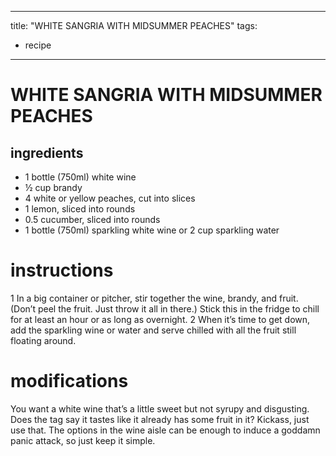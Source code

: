 	
---
title: "WHITE SANGRIA WITH MIDSUMMER PEACHES"
tags:
  - recipe
---

# WHITE SANGRIA WITH MIDSUMMER PEACHES

## ingredients
* 1 bottle (750ml) white wine
* ½ cup brandy
* 4 white or yellow peaches, cut into slices
* 1 lemon, sliced into rounds
* 0.5 cucumber, sliced into rounds
* 1 bottle (750ml) sparkling white wine or 2 cup sparkling water

# instructions
1 In a big container or pitcher, stir together the wine, brandy, and fruit. (Don’t peel the fruit. Just throw it all in there.) Stick this in the fridge to chill for at least an hour or as long as overnight.
2 When it’s time to get down, add the sparkling wine or water and serve chilled with all the fruit still floating around.

# modifications

You want a white wine that’s a little sweet but not syrupy and disgusting. Does the tag say it tastes like it already has some fruit in it? Kickass, just use that. The options in the wine aisle can be enough to induce a goddamn panic attack, so just keep it simple.
	

